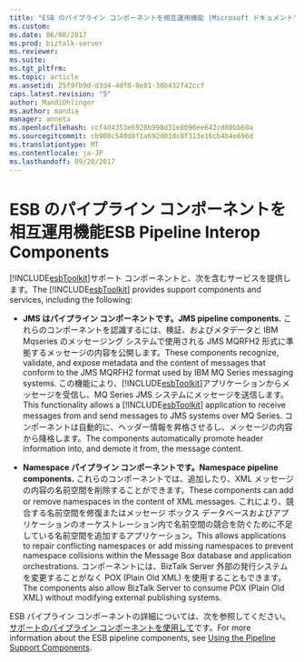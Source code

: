 ```yaml
---
title: "ESB のパイプライン コンポーネントを相互運用機能 |Microsoft ドキュメント"
ms.custom: 
ms.date: 06/08/2017
ms.prod: biztalk-server
ms.reviewer: 
ms.suite: 
ms.tgt_pltfrm: 
ms.topic: article
ms.assetid: 25f9fb9d-d3d4-4df8-8e81-38b432f42ccf
caps.latest.revision: "5"
author: MandiOhlinger
ms.author: mandia
manager: anneta
ms.openlocfilehash: ccf4d4353e6928b998d31e8096ee642cd80bb60a
ms.sourcegitcommit: cb908c540d8f1a692d01dc8f313e16cb4b4e696d
ms.translationtype: MT
ms.contentlocale: ja-JP
ms.lasthandoff: 09/20/2017
---
```

# <a name="esb-pipeline-interop-components"></a><span data-ttu-id="08f33-102">ESB のパイプライン コンポーネントを相互運用機能</span><span class="sxs-lookup"><span data-stu-id="08f33-102">ESB Pipeline Interop Components</span></span>
<span data-ttu-id="08f33-103">[!INCLUDE[esbToolkit](../includes/esbtoolkit-md.md)]サポート コンポーネントと、次を含むサービスを提供します。</span><span class="sxs-lookup"><span data-stu-id="08f33-103">The [!INCLUDE[esbToolkit](../includes/esbtoolkit-md.md)] provides support components and services, including the following:</span></span>  
  
-   <span data-ttu-id="08f33-104">**JMS はパイプライン コンポーネントです。**</span><span class="sxs-lookup"><span data-stu-id="08f33-104">**JMS pipeline components.**</span></span> <span data-ttu-id="08f33-105">これらのコンポーネントを認識するには、検証、およびメタデータと IBM Mqseries のメッセージング システムで使用される JMS MQRFH2 形式に準拠するメッセージの内容を公開します。</span><span class="sxs-lookup"><span data-stu-id="08f33-105">These components recognize, validate, and expose metadata and the content of messages that conform to the JMS MQRFH2 format used by IBM MQ Series messaging systems.</span></span> <span data-ttu-id="08f33-106">この機能により、[!INCLUDE[esbToolkit](../includes/esbtoolkit-md.md)]アプリケーションからメッセージを受信し、MQ Series JMS システムにメッセージを送信します。</span><span class="sxs-lookup"><span data-stu-id="08f33-106">This functionality allows a [!INCLUDE[esbToolkit](../includes/esbtoolkit-md.md)] application to receive messages from and send messages to JMS systems over MQ Series.</span></span> <span data-ttu-id="08f33-107">コンポーネントは自動的に、ヘッダー情報を昇格させるし、メッセージの内容から降格します。</span><span class="sxs-lookup"><span data-stu-id="08f33-107">The components automatically promote header information into, and demote it from, the message content.</span></span>  
  
-   <span data-ttu-id="08f33-108">**Namespace パイプライン コンポーネントです。**</span><span class="sxs-lookup"><span data-stu-id="08f33-108">**Namespace pipeline components.**</span></span> <span data-ttu-id="08f33-109">これらのコンポーネントでは、追加したり、XML メッセージの内容の名前空間を削除することができます。</span><span class="sxs-lookup"><span data-stu-id="08f33-109">These components can add or remove namespaces in the content of XML messages.</span></span> <span data-ttu-id="08f33-110">これにより、競合する名前空間を修復またはメッセージ ボックス データベースおよびアプリケーションのオーケストレーション内で名前空間の競合を防ぐために不足している名前空間を追加するアプリケーション。</span><span class="sxs-lookup"><span data-stu-id="08f33-110">This allows applications to repair conflicting namespaces or add missing namespaces to prevent namespace collisions within the Message Box database and application orchestrations.</span></span> <span data-ttu-id="08f33-111">コンポーネントには、BizTalk Server 外部の発行システムを変更することがなく POX (Plain Old XML) を使用することもできます。</span><span class="sxs-lookup"><span data-stu-id="08f33-111">The components also allow BizTalk Server to consume POX (Plain Old XML) without modifying external publishing systems.</span></span>  
  
 <span data-ttu-id="08f33-112">ESB パイプライン コンポーネントの詳細については、次を参照してください。[サポートのパイプライン コンポーネントを使用して](../esb-toolkit/using-the-pipeline-support-components.md)です。</span><span class="sxs-lookup"><span data-stu-id="08f33-112">For more information about the ESB pipeline components, see [Using the Pipeline Support Components](../esb-toolkit/using-the-pipeline-support-components.md).</span></span>